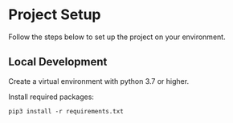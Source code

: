 # Project Setup

Follow the steps below to set up the project on your environment.

## Local Development

Create a virtual environment with python 3.7 or higher.

Install required packages:
```
pip3 install -r requirements.txt
```
